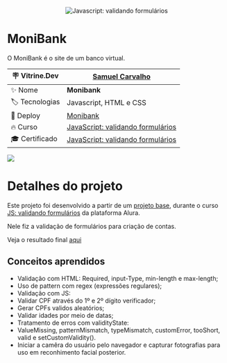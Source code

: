<p align="center"> <img src="https://cursos.alura.com.br/assets/images/logos/logo-alura.svg" alt="Javascript: validando formulários"> </p>

# MoniBank

O MoniBank é o site de um banco virtual. 

| :placard: Vitrine.Dev      |[Samuel Carvalho](https://cursos.alura.com.br/vitrinedev/samurai-samuka)|
| ------------------------   | --- |
| :sparkles: Nome            | **Monibank**
| :label: Tecnologias        | Javascript, HTML e CSS
| :rocket: Deploy            | [Monibank](https://monibank-one.vercel.app/)
| :fire: Curso               | [JavaScript: validando formulários](https://cursos.alura.com.br/course/javascript-validando-formularios)
| :mortar_board: Certificado | [JavaScript: validando formulários](https://cursos.alura.com.br/user/samurai-samuka/course/javascript-validando-formularios/certificate)

![](https://raw.githubusercontent.com/SamuraiSamuka/JS-Validando_formularios--Monibank/main/img/Monibank.png#vitrinedev)

# Detalhes do projeto

Este projeto foi desenvolvido a partir de um [projeto base](https://github.com/alura-cursos/monibank/tree/main), durante o curso [JS: validando formulários](https://www.alura.com.br/curso-online-javascript-validando-formularios) da plataforma Alura.

Nele fiz a validação de formulários para criação de contas.

Veja o resultado final [aqui](https://monibank-one.vercel.app/)

## Conceitos aprendidos

* Validação com HTML: Required, input-Type, min-length e max-length;
* Uso de pattern com regex (expressões regulares);
* Validação com JS:
*   Validar CPF através do 1º e 2º dígito verificador;
*   Gerar CPFs validos aleatórios;
*   Validar idades por meio de datas;
* Tratamento de erros com validityState:
*   ValueMissing, patternMismatch, typeMismatch, customError, tooShort, valid e setCustomValidity().
* Iniciar a camêra do usuário pelo navegador e capturar fotografias para uso em reconhimento facial posterior.